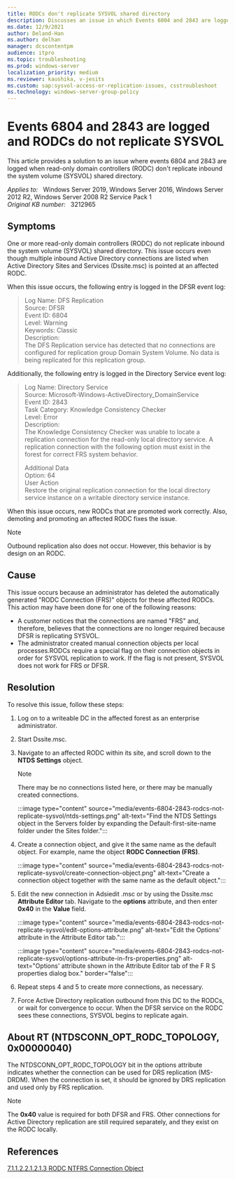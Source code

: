 ```yaml
---
title: RODCs don't replicate SYSVOL shared directory
description: Discusses an issue in which Events 6804 and 2843 are logged and RODCs do not replicate SYSVOL when DFSR is used. Provides a resolution.
ms.date: 12/9/2021
author: Deland-Han
ms.author: delhan
manager: dcscontentpm
audience: itpro
ms.topic: troubleshooting
ms.prod: windows-server
localization_priority: medium
ms.reviewer: kaushika, v-jesits
ms.custom: sap:sysvol-access-or-replication-issues, csstroubleshoot
ms.technology: windows-server-group-policy
---
```

# Events 6804 and 2843 are logged and RODCs do not replicate SYSVOL

This article provides a solution to an issue where events 6804 and 2843 are logged when read-only domain controllers (RODC) don't replicate inbound the system volume (SYSVOL) shared directory.

_Applies to:_ &nbsp; Windows Server 2019, Windows Server 2016, Windows Server 2012 R2, Windows Server 2008 R2 Service Pack 1  
_Original KB number:_ &nbsp; 3212965

## Symptoms

One or more read-only domain controllers (RODC) do not replicate inbound the system volume (SYSVOL) shared directory. This issue occurs even though multiple inbound Active Directory connections are listed when Active Directory Sites and Services (Dssite.msc) is pointed at an affected RODC.

When this issue occurs, the following entry is logged in the DFSR event log:

> Log Name: DFS Replication  
Source: DFSR  
Event ID: 6804  
Level: Warning  
Keywords: Classic  
Description:  
The DFS Replication service has detected that no connections are configured for replication group Domain System Volume. No data is being replicated for this replication group.

Additionally, the following entry is logged in the Directory Service event log:

> Log Name: Directory Service  
Source: Microsoft-Windows-ActiveDirectory_DomainService  
Event ID: 2843  
Task Category: Knowledge Consistency Checker  
Level: Error  
Description:  
The Knowledge Consistency Checker was unable to locate a replication connection for the read-only local directory service. A replication connection with the following option must exist in the forest for correct FRS system behavior.
>
> Additional Data  
Option: 64  
User Action  
Restore the original replication connection for the local directory service instance on a writable directory service instance.

When this issue occurs, new RODCs that are promoted work correctly. Also, demoting and promoting an affected RODC fixes the issue.

> [!NOTE]
> Outbound replication also does not occur. However, this behavior is by design on an RODC.

## Cause

This issue occurs because an administrator has deleted the automatically generated "RODC Connection (FRS)" objects for these affected RODCs. This action may have been done for one of the following reasons:

- A customer notices that the connections are named "FRS" and, therefore, believes that the connections are no longer required because DFSR is replicating SYSVOL.
- The administrator created manual connection objects per local processes.RODCs require a special flag on their connection objects in order for SYSVOL replication to work. If the flag is not present, SYSVOL does not work for FRS or DFSR.

## Resolution

To resolve this issue, follow these steps:

1. Log on to a writeable DC in the affected forest as an enterprise administrator.
2. Start Dssite.msc.
3. Navigate to an affected RODC within its site, and scroll down to the **NTDS Settings** object.

    > [!NOTE]
    > There may be no connections listed here, or there may be manually created connections.

    :::image type="content" source="media/events-6804-2843-rodcs-not-replicate-sysvol/ntds-settings.png" alt-text="Find the NTDS Settings object in the Servers folder by expanding the Default-first-site-name folder under the Sites folder.":::

4. Create a connection object, and give it the same name as the default object. For example, name the object **RODC Connection (FRS)**.

    :::image type="content" source="media/events-6804-2843-rodcs-not-replicate-sysvol/create-connection-object.png" alt-text="Create a connection object together with the same name as the default object.":::

5. Edit the new connection in Adsiedit .msc or by using the Dssite.msc **Attribute Editor** tab. Navigate to the **options** attribute, and then enter **0x40** in the **Value** field.

    :::image type="content" source="media/events-6804-2843-rodcs-not-replicate-sysvol/edit-options-attribute.png" alt-text="Edit the Options' attribute in the Attribute Editor tab.":::

    :::image type="content" source="media/events-6804-2843-rodcs-not-replicate-sysvol/options-attribute-in-frs-properties.png" alt-text="Options' attribute shown in the Attribute Editor tab of the F R S properties dialog box." border="false":::

6. Repeat steps 4 and 5 to create more connections, as necessary.
7. Force Active Directory replication outbound from this DC to the RODCs, or wait for convergence to occur. When the DFSR service on the RODC sees these connections, SYSVOL begins to replicate again.

## About RT (NTDSCONN_OPT_RODC_TOPOLOGY, 0x00000040)

The NTDSCONN_OPT_RODC_TOPOLOGY bit in the options attribute indicates whether the connection can be used for DRS replication (MS-DRDM). When the connection is set, it should be ignored by DRS replication and used only by FRS replication.

> [!NOTE]
> The **0x40** value is required for both DFSR and FRS. Other connections for Active Directory replication are still required separately, and they exist on the RODC locally.

## References

[7.1.1.2.2.1.2.1.3 RODC NTFRS Connection Object](/openspecs/windows_protocols/ms-adts/6c846dd8-cbaf-43bb-8354-44cfd2195c4c)
